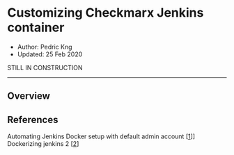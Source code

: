 # Customizing Checkmarx Jenkins container
* Author: Pedric Kng
* Updated: 25 Feb 2020

STILL IN CONSTRUCTION

***
## Overview


## References
Automating Jenkins Docker setup with default admin account [[1]]]  
Dockerizing jenkins 2 [[2]]  


[1]:https://technologyconversations.com/2017/06/16/automating-jenkins-docker-setup/ "Automating Jenkins Docker setup with default admin account"
[2]:https://dzone.com/articles/dockerizing-jenkins-2-setup-and-using-it-along-wit "Dockerizing jenkins 2"
[3]:https://getintodevops.com/blog/building-your-first-docker-image-with-jenkins-2-guide-for-developers
